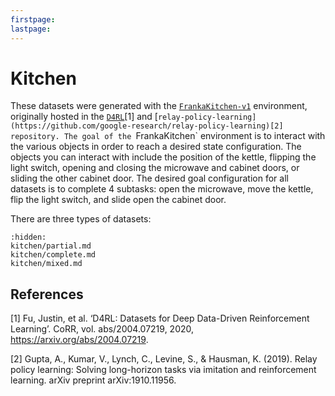 ```yaml
---
firstpage:
lastpage:
---
```


# Kitchen

These datasets were generated with the [`FrankaKitchen-v1`](https://robotics.farama.org/envs/franka_kitchen/franka_kitchen/) environment, originally hosted in the [`D4RL`](https://github.com/aravindr93/hand_dapg)[1] and [`relay-policy-learning](https://github.com/google-research/relay-policy-learning)[2] repository. The goal of the `FrankaKitchen` environment is to interact with the various objects in order to reach a desired state configuration. The objects you can interact with include the position of the kettle, flipping the light switch, opening and closing the microwave and cabinet doors, or sliding the other cabinet door. The desired goal configuration for all datasets is to complete 4 subtasks: open the microwave, move the kettle, flip the light switch, and slide open the cabinet door.

There are three types of datasets:

```{toctree}
:hidden:
kitchen/partial.md
kitchen/complete.md
kitchen/mixed.md
```

## References

[1] Fu, Justin, et al. ‘D4RL: Datasets for Deep Data-Driven Reinforcement Learning’. CoRR, vol. abs/2004.07219, 2020, https://arxiv.org/abs/2004.07219.

[2] Gupta, A., Kumar, V., Lynch, C., Levine, S., & Hausman, K. (2019). Relay policy learning: Solving long-horizon tasks via imitation and reinforcement learning. arXiv preprint arXiv:1910.11956.

